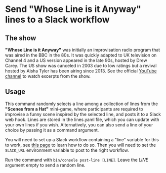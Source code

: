 # Send "Whose Line is it Anyway" lines to a Slack workflow

## The show

**"Whose Line is it Anyway"** was initially an improvisation radio program that was aired in the BBC in the 80s.
It was quickly adapted to UK television on Channel 4 and a US version appeared in the late 90s, hosted by Drew Carey.
The US show was canceled in 2003 due to low ratings but a revival hosted by Aisha Tyler has been airing since 2013.
See the official [YouTube channel](https://www.youtube.com/channel/UCKg_ZFByYTINckLG76cjUEg) to watch excerpts from the show.

## Usage

This command randomly selects a line among a collection of lines from the **"Scenes from a Hat"** mini-game, where participants are required to improvise a funny scene inspired by the selected line, and posts it to a Slack web hook.
Lines are stored in the lines.yaml file, which you can update with your own lines if you wish.
Alternatively, you can also send a line of your choice by passing it as a command argument.

You will need to set up a Slack workflow containing a "line" variable for this to work, see [this page](https://slack.com/help/articles/360041352714-Create-more-advanced-workflows-using-webhooks) to learn how to do so.
Then you will need to set the `SLACK_URL` environment variable to post to the right workflow.

Run the command with `bin/console post-line [LINE]`. Leave the *LINE* argument empty to send a random line.
